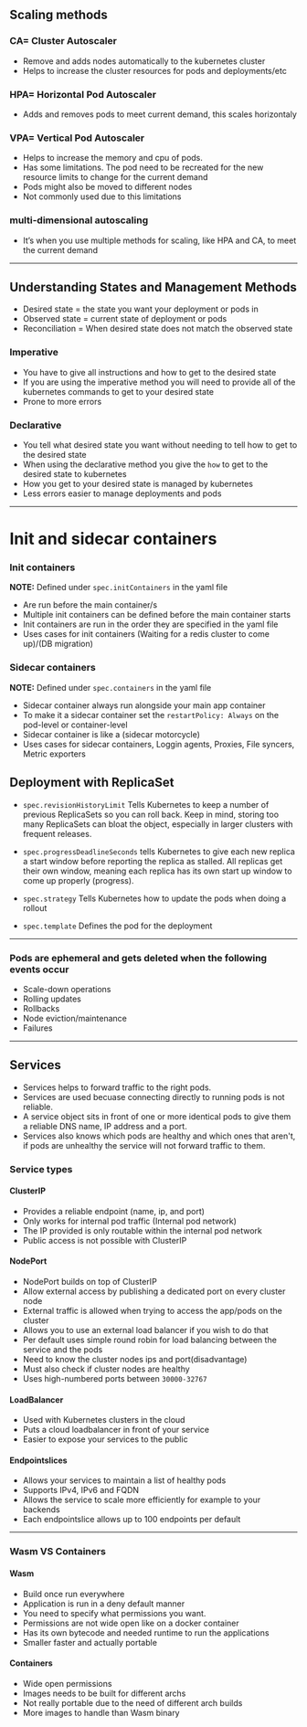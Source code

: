 ## Scaling methods
### CA= Cluster Autoscaler
- Remove and adds nodes automatically to the kubernetes cluster
- Helps to increase the cluster resources for pods and deployments/etc
### HPA= Horizontal Pod Autoscaler
- Adds and removes pods to meet current demand, this scales horizontaly
### VPA= Vertical Pod Autoscaler
- Helps to increase the memory and cpu of pods.
- Has some limitations. The pod need to be recreated for the new resource limits to change for the current demand
- Pods might also be moved to different nodes
- Not commonly used due to this limitations
### multi-dimensional autoscaling
- It’s when you use multiple methods for scaling, like HPA and CA, to meet the current demand

---
## Understanding States and Management Methods

- Desired state = the state you want your deployment or pods in
- Observed state = current state of deployment or pods
- Reconciliation = When desired state does not match the observed state
### Imperative
- You have to give all instructions and how to get to the desired state
- If you are using the imperative method you will need to provide all of the kubernetes commands to get to your desired state
- Prone to more errors
### Declarative
- You tell what desired state you want without needing to tell how to get to the desired state
- When using the declarative method you give the `how` to get to the desired state to kubernetes
- How you get to your desired state is managed by kubernetes
- Less errors easier to manage deployments and pods
---

# Init and sidecar containers
### Init containers
**NOTE:** Defined under `spec.initContainers` in the yaml file
- Are run before the main container/s
- Multiple init containers can be defined before the main container starts
- Init containers are run in the order they are specified in the yaml file
- Uses cases for init containers (Waiting for a redis cluster to come up)/(DB migration)
### Sidecar containers
**NOTE:** Defined under `spec.containers` in the yaml file
- Sidecar container always run alongside your main app container
- To make it a sidecar container set the `restartPolicy: Always` on the pod-level or container-level
- Sidecar container is like a (sidecar motorcycle)
- Uses cases for sidecar containers, Loggin agents, Proxies, File syncers, Metric exporters

## Deployment with ReplicaSet
- `spec.revisionHistoryLimit` Tells Kubernetes to keep a number of previous ReplicaSets so you can roll back. Keep in mind, storing too many ReplicaSets can bloat the object, especially in larger clusters with frequent releases.

- `spec.progressDeadlineSeconds` tells Kubernetes to give each new replica a start window before reporting the replica as stalled. All replicas get their own window, meaning each replica has its own start up window to come up properly (progress).

- `spec.strategy` Tells Kubernetes how to update the pods when doing a rollout

- `spec.template` Defines the pod for the deployment
---
### Pods are ephemeral and gets deleted when the following events occur
- Scale-down operations
- Rolling updates
- Rollbacks
- Node eviction/maintenance
- Failures
---
## Services
- Services helps to forward traffic to the right pods. 
- Services are used becuase connecting directly to running pods is not reliable.
- A service object sits in front of one or more identical pods to give them a reliable DNS name, IP address and a port.
- Services also knows which pods are healthy and which ones that aren't, if pods are unhealthy the service will not forward traffic to them.

### Service types
#### ClusterIP
- Provides a reliable endpoint (name, ip, and port)
- Only works for internal pod traffic (Internal pod network)
- The IP provided is only routable within the internal pod network
- Public access is not possible with ClusterIP
#### NodePort
- NodePort builds on top of ClusterIP
- Allow external access by publishing a dedicated port on every cluster node
- External traffic is allowed when trying to access the app/pods on the cluster
- Allows you to use an external load balancer if you wish to do that
- Per default uses simple round robin for load balancing between the service and the pods
- Need to know the cluster nodes ips and port(disadvantage)
- Must also check if cluster nodes are healthy
- Uses high-numbered ports between `30000-32767`
#### LoadBalancer
- Used with Kubernetes clusters in the cloud
- Puts a cloud loadbalancer in front of your service
- Easier to expose your services to the public
#### Endpointslices
- Allows your services to maintain a list of healthy pods
- Supports IPv4, IPv6 and FQDN
- Allows the service to scale more efficiently for example to your backends
- Each endpointslice allows up to 100 endpoints per default

---
### Wasm VS Containers
#### Wasm
- Build once run everywhere
- Application is run in a deny default manner
- You need to specify what permissions you want.
- Permissions are not wide open like on a docker container
- Has its own bytecode and needed runtime to run the applications
- Smaller faster and actually portable
#### Containers
- Wide open permissions
- Images needs to be built for different archs
- Not really portable due to the need of different arch builds
- More images to handle than Wasm binary